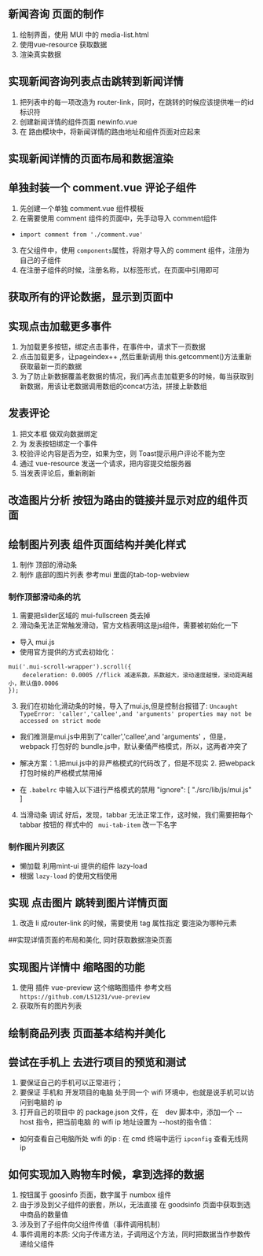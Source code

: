 

## 新闻咨询 页面的制作
1. 绘制界面，使用 MUI 中的 media-list.html
2. 使用vue-resource 获取数据
3. 渲染真实数据

## 实现新闻咨询列表点击跳转到新闻详情
1. 把列表中的每一项改造为 router-link，同时，在跳转的时候应该提供唯一的id标识符
2. 创建新闻详情的组件页面 newinfo.vue
3. 在 路由模块中，将新闻详情的路由地址和组件页面对应起来

## 实现新闻详情的页面布局和数据渲染

## 单独封装一个 comment.vue 评论子组件
1. 先创建一个单独 comment.vue 组件模板
2. 在需要使用 comment 组件的页面中，先手动导入 comment组件
 + `import comment from './comment.vue' `
 3. 在父组件中，使用 `components`属性，将刚才导入的 comment 组件，注册为自己的子组件
 4. 在注册子组件的时候，注册名称，以标签形式，在页面中引用即可

 ## 获取所有的评论数据，显示到页面中

 ## 实现点击加载更多事件
  1. 为加载更多按钮，绑定点击事件，在事件中，请求下一页数据
  2. 点击加载更多，让pageindex++ ,然后重新调用 this.getcomment()方法重新获取最新一页的数据
  3. 为了防止新数据覆盖老数据的情况，我们再点击加载更多的时候，每当获取到新数据，用该让老数据调用数组的concat方法，拼接上新数组

## 发表评论
1. 把文本框 做双向数据绑定
2. 为 发表按钮绑定一个事件
3. 校验评论内容是否为空，如果为空，则 Toast提示用户评论不能为空
4. 通过 vue-resource 发送一个请求，把内容提交给服务器
5. 当发表评论后，重新刷新


## 改造图片分析 按钮为路由的链接并显示对应的组件页面
## 绘制图片列表 组件页面结构并美化样式
1. 制作 顶部的滑动条
2. 制作 底部的图片列表
参考mui 里面的tab-top-webview
### 制作顶部滑动条的坑
1. 需要把slider区域的 mui-fullscreen 类去掉
2. 滑动条无法正常触发滑动，官方文档表明这是js组件，需要被初始化一下
+ 导入 mui.js
+ 使用官方提供的方式去初始化：
```
mui('.mui-scroll-wrapper').scroll({
	deceleration: 0.0005 //flick 减速系数，系数越大，滚动速度越慢，滚动距离越小，默认值0.0006
});
```
3. 我们在初始化滑动条的时候，导入了mui.js,但是控制台报错了:
`Uncaught TypeError: 'caller','callee',and 'arguments' properties may not be accessed on strict mode`
+ 我们推测是mui.js中用到了'caller','callee',and 'arguments' ，但是，webpack 打包好的 bundle.js中，默认秦俑严格模式，所以，这两者冲突了
+ 解决方案：1.把mui.js中的非严格模式的代码改了，但是不现实 2. 把webpack 打包时候的严格模式禁用掉 

+ 在 `.babelrc` 中输入以下进行严格模式的禁用
    "ignore": [
      "./src/lib/js/mui.js"
    ]

4. 当滑动条 调试 好后，发现，tabbar 无法正常工作，这时候，我们需要把每个 tabbar 按钮的 样式中的 ` mui-tab-item` 改一下名字

### 制作图片列表区
 - 懒加载 利用mint-ui 提供的组件 lazy-load
 - 根据 `lazy-load` 的使用文档使用
## 实现 点击图片 跳转到图片详情页面
1. 改造 li 成router-link 的时候，需要使用 tag 属性指定 要渲染为哪种元素 

##实现详情页面的布局和美化,  同时获取数据渲染页面

## 实现图片详情中 缩略图的功能
1. 使用 插件 vue-preview 这个缩略图插件
参考文档 `https://github.com/LS1231/vue-preview`
2. 获取所有的图片列表 

## 绘制商品列表 页面基本结构并美化

## 尝试在手机上 去进行项目的预览和测试
1. 要保证自己的手机可以正常进行；
2. 要保证 手机和 开发项目的电脑 处于同一个 wifi 环境中，也就是说手机可以访问到电脑的 ip
3. 打开自己的项目中 的 package.json 文件，在　dev 脚本中，添加一个 --host 指令，把当前电脑 的 wifi ip 地址设置为 --host的指令值：
 + 如何查看自己电脑所处 wifi 的ip : 在 cmd 终端中运行 `ipconfig` 查看无线网 ip

 ## 如何实现加入购物车时候，拿到选择的数据
 1. 按钮属于 goosinfo 页面，数字属于 numbox 组件
 2. 由于涉及到父子组件的嵌套，所以，无法直接 在 goodsinfo 页面中获取到选中商品的数量值
 3. 涉及到了子组件向父组件传值（事件调用机制）
 4. 事件调用的本质: 父向子传递方法，子调用这个方法，同时把数据当作参数传递给父组件